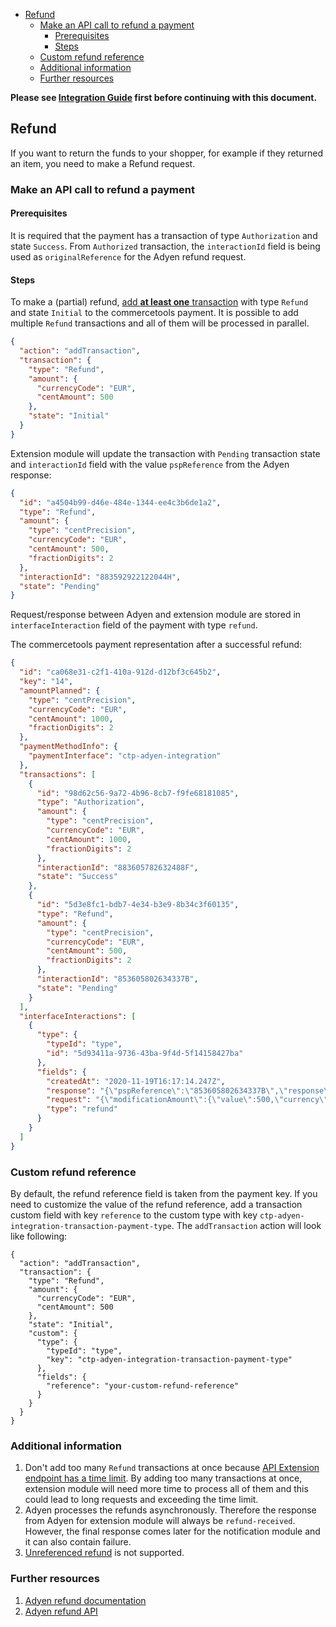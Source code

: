 <!-- START doctoc generated TOC please keep comment here to allow auto update -->
<!-- DON'T EDIT THIS SECTION, INSTEAD RE-RUN doctoc TO UPDATE -->

- [Refund](#refund)
  - [Make an API call to refund a payment](#make-an-api-call-to-refund-a-payment)
    - [Prerequisites](#prerequisites)
    - [Steps](#steps)
  - [Custom refund reference](#custom-refund-reference)
  - [Additional information](#additional-information)
  - [Further resources](#further-resources)

<!-- END doctoc generated TOC please keep comment here to allow auto update -->

**Please see [Integration Guide](WebComponentsIntegrationGuide.md) first before continuing with this document.**

## Refund

If you want to return the funds to your shopper, for example if they returned an item, you need to make a Refund request.

### Make an API call to refund a payment

#### Prerequisites

It is required that the payment has a transaction of type `Authorization` and state `Success`.
From `Authorized` transaction, the `interactionId` field is being used as `originalReference` for the Adyen refund request.

#### Steps

To make a (partial) refund, [add **at least one** transaction](https://docs.commercetools.com/http-api-projects-payments#add-transaction) with type `Refund` and state `Initial` to the commercetools payment.
It is possible to add multiple `Refund` transactions and all of them will be processed in parallel.

```json
{
  "action": "addTransaction",
  "transaction": {
    "type": "Refund",
    "amount": {
      "currencyCode": "EUR",
      "centAmount": 500
    },
    "state": "Initial"
  }
}
```

Extension module will update the transaction with `Pending` transaction state and `interactionId` field with the value `pspReference` from the Adyen response:

```json
{
  "id": "a4504b99-d46e-484e-1344-ee4c3b6de1a2",
  "type": "Refund",
  "amount": {
    "type": "centPrecision",
    "currencyCode": "EUR",
    "centAmount": 500,
    "fractionDigits": 2
  },
  "interactionId": "883592922122044H",
  "state": "Pending"
}
```

Request/response between Adyen and extension module are stored in `interfaceInteraction` field of the payment with type `refund`.

The commercetools payment representation after a successful refund:

```json
{
  "id": "ca068e31-c2f1-410a-912d-d12bf3c645b2",
  "key": "14",
  "amountPlanned": {
    "type": "centPrecision",
    "currencyCode": "EUR",
    "centAmount": 1000,
    "fractionDigits": 2
  },
  "paymentMethodInfo": {
    "paymentInterface": "ctp-adyen-integration"
  },
  "transactions": [
    {
      "id": "98d62c56-9a72-4b96-8cb7-f9fe68181085",
      "type": "Authorization",
      "amount": {
        "type": "centPrecision",
        "currencyCode": "EUR",
        "centAmount": 1000,
        "fractionDigits": 2
      },
      "interactionId": "883605782632488F",
      "state": "Success"
    },
    {
      "id": "5d3e8fc1-bdb7-4e34-b3e9-8b34c3f60135",
      "type": "Refund",
      "amount": {
        "type": "centPrecision",
        "currencyCode": "EUR",
        "centAmount": 500,
        "fractionDigits": 2
      },
      "interactionId": "853605802634337B",
      "state": "Pending"
    }
  ],
  "interfaceInteractions": [
    {
      "type": {
        "typeId": "type",
        "id": "5d93411a-9736-43ba-9f4d-5f14158427ba"
      },
      "fields": {
        "createdAt": "2020-11-19T16:17:14.247Z",
        "response": "{\"pspReference\":\"853605802634337B\",\"response\":\"[refund-received]\"}",
        "request": "{\"modificationAmount\":{\"value\":500,\"currency\":\"EUR\"},\"originalReference\":\"883605782632488F\",\"merchantAccount\":\"YOUR_MERCHANT_ACCOUNT\"}",
        "type": "refund"
      }
    }
  ]
}
```

### Custom refund reference

By default, the refund reference field is taken from the payment key. If you need to customize the value of the refund reference, add a transaction custom field with key `reference` to the custom type with key `ctp-adyen-integration-transaction-payment-type`. The `addTransaction` action will look like following:

```
{
  "action": "addTransaction",
  "transaction": {
    "type": "Refund",
    "amount": {
      "currencyCode": "EUR",
      "centAmount": 500
    },
    "state": "Initial",
    "custom": {
      "type": {
        "typeId": "type",
        "key": "ctp-adyen-integration-transaction-payment-type"
      },
      "fields": {
        "reference": "your-custom-refund-reference"
      }
    }
  }
}
```

### Additional information

1. Don't add too many `Refund` transactions at once because [API Extension endpoint has a time limit](https://docs.commercetools.com/api/projects/api-extensions#time-limits).
   By adding too many transactions at once, extension module will need more time to process all of them and this could lead to long requests and exceeding the time limit.
1. Adyen processes the refunds asynchronously. Therefore the response from Adyen for extension module will always be `refund-received`.
   However, the final response comes later for the notification module and it can also contain failure.
1. [Unreferenced refund](https://docs.adyen.com/checkout/refund#unreferenced-refund) is not supported.

### Further resources

1. [Adyen refund documentation](https://docs.adyen.com/checkout/refund)
1. [Adyen refund API](https://docs.adyen.com/api-explorer/#/Payment/v68/post/refund)
